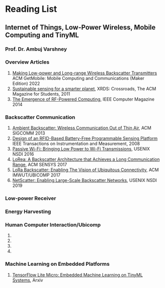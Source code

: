 # Reading List 
## Internet of Things, Low-Power Wireless, Mobile Computing and TinyML

### Prof. Dr. Ambuj Varshney 


### Overview Articles

1. [Making Low-power and Long-range Wireless Backscatter Transmitters](https://dl.acm.org/doi/abs/10.1145/3551670.3551672)   ACM GetMobile: Mobile Computing and Communications (Maker Edition) 2022  
1. [Sustainable sensing for a smarter planet](https://web.eecs.umich.edu/~prabal/pubs/papers/dutta11sustainable.pdf), XRDS: Crossroads, The ACM Magazine for Students, 2011
1. [The Emergence of RF-Powered Computing](https://ieeexplore.ieee.org/document/6671558), IEEE Computer Magazine 2014

### Backscatter Communication

1. [Ambient Backscatter: Wireless Communication Out of Thin Air](https://modernmobile.cs.washington.edu/docs/abc.pdf), ACM SIGCOMM 2013
1. [Design of an RFID-Based Battery-Free Programmable Sensing Platform](https://ieeexplore.ieee.org/document/4539485)  
IEEE Transactions on Instrumentation and Measurement, 2008 
1. [Passive Wi-Fi: Bringing Low Power to Wi-Fi Transmissions](https://passivewifi.cs.washington.edu/files/passive_wifi.pdf), USENIX NSDI 2016
1. [LoRea: A Backscatter Architecture that Achieves a Long Communication Range](http://www.diva-portal.org/smash/get/diva2:1170384/FULLTEXT01.pdf), ACM SENSYS 2017
1. [LoRa Backscatter: Enabling The Vision of Ubiquitous Connectivity](https://longrange.cs.washington.edu/files/loRaBackscatter.pdf), ACM IMWUT/UBICOMP 2017
1. [NetScatter: Enabling Large-Scale Backscatter Networks](https://www.usenix.org/system/files/nsdi19-hessar.pdf), USENIX NSDI 2019

### Low-power Receiver


### Energy Harvesting


### Human Computer Interaction/Ubicomp

1.
1.
1.
1.

### Machine Learning on Embedded Platforms

1. [TensorFlow Lite Micro: Embedded Machine Learning on TinyML Systems](https://arxiv.org/pdf/2010.08678.pdf), Arxiv

